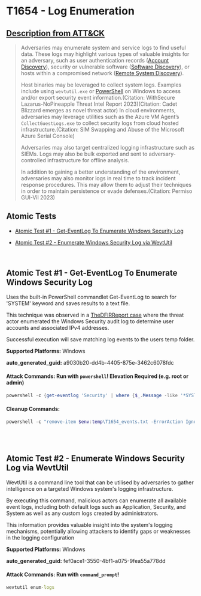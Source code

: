 # T1654 - Log Enumeration
## [Description from ATT&CK](https://attack.mitre.org/techniques/T1654)
<blockquote>

Adversaries may enumerate system and service logs to find useful data. These logs may highlight various types of valuable insights for an adversary, such as user authentication records ([Account Discovery](https://attack.mitre.org/techniques/T1087)), security or vulnerable software ([Software Discovery](https://attack.mitre.org/techniques/T1518)), or hosts within a compromised network ([Remote System Discovery](https://attack.mitre.org/techniques/T1018)).

Host binaries may be leveraged to collect system logs. Examples include using `wevtutil.exe` or [PowerShell](https://attack.mitre.org/techniques/T1059/001) on Windows to access and/or export security event information.(Citation: WithSecure Lazarus-NoPineapple Threat Intel Report 2023)(Citation: Cadet Blizzard emerges as novel threat actor) In cloud environments, adversaries may leverage utilities such as the Azure VM Agent’s `CollectGuestLogs.exe` to collect security logs from cloud hosted infrastructure.(Citation: SIM Swapping and Abuse of the Microsoft Azure Serial Console)

Adversaries may also target centralized logging infrastructure such as SIEMs. Logs may also be bulk exported and sent to adversary-controlled infrastructure for offline analysis.

In addition to gaining a better understanding of the environment, adversaries may also monitor logs in real time to track incident response procedures. This may allow them to adjust their techniques in order to maintain persistence or evade defenses.(Citation: Permiso GUI-Vil 2023)

</blockquote>

## Atomic Tests

- [Atomic Test #1 - Get-EventLog To Enumerate Windows Security Log](#atomic-test-1---get-eventlog-to-enumerate-windows-security-log)

- [Atomic Test #2 - Enumerate Windows Security Log via WevtUtil](#atomic-test-2---enumerate-windows-security-log-via-wevtutil)


<br/>

## Atomic Test #1 - Get-EventLog To Enumerate Windows Security Log
Uses the built-in PowerShell commandlet Get-EventLog to search for 'SYSTEM' keyword and saves results to a text file.

This technique was observed in a [TheDFIRReport case](https://thedfirreport.com/2023/04/03/malicious-iso-file-leads-to-domain-wide-ransomware/) 
where the threat actor enumerated the Windows Security audit log to determine user accounts and associated IPv4 addresses.

Successful execution will save matching log events to the users temp folder.

**Supported Platforms:** Windows


**auto_generated_guid:** a9030b20-dd4b-4405-875e-3462c6078fdc






#### Attack Commands: Run with `powershell`!  Elevation Required (e.g. root or admin) 


```powershell
powershell -c {get-eventlog 'Security' | where {$_.Message -like '*SYSTEM*'} | export-csv $env:temp\T1654_events.txt}
```

#### Cleanup Commands:
```powershell
powershell -c "remove-item $env:temp\T1654_events.txt -ErrorAction Ignore"
```





<br/>
<br/>

## Atomic Test #2 - Enumerate Windows Security Log via WevtUtil
WevtUtil is a command line tool that can be utilised by adversaries to gather intelligence on a targeted Windows system's logging infrastructure. 

By executing this command, malicious actors can enumerate all available event logs, including both default logs such as Application, Security, and System
as well as any custom logs created by administrators. 

This information provides valuable insight into the system's logging mechanisms, potentially allowing attackers to identify gaps or weaknesses in the logging configuration

**Supported Platforms:** Windows


**auto_generated_guid:** fef0ace1-3550-4bf1-a075-9fea55a778dd






#### Attack Commands: Run with `command_prompt`! 


```cmd
wevtutil enum-logs
```






<br/>
